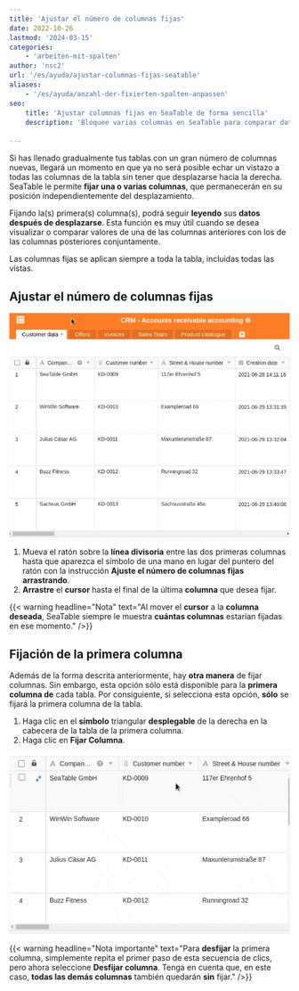 ```yaml
---
title: 'Ajustar el número de columnas fijas'
date: 2022-10-26
lastmod: '2024-03-15'
categories:
    - 'arbeiten-mit-spalten'
author: 'nsc2'
url: '/es/ayuda/ajustar-columnas-fijas-seatable'
aliases:
    - '/es/ayuda/anzahl-der-fixierten-spalten-anpassen'
seo:
    title: 'Ajustar columnas fijas en SeaTable de forma sencilla'
    description: 'Bloquee varias columnas en SeaTable para comparar datos y optimizar la visualización, con facilidad y total flexibilidad visual.'

---
```


Si has llenado gradualmente tus tablas con un gran número de columnas nuevas, llegará un momento en que ya no será posible echar un vistazo a todas las columnas de la tabla sin tener que desplazarse hacia la derecha. SeaTable le permite **fijar una o varias columnas**, que permanecerán en su posición independientemente del desplazamiento.

Fijando la(s) primera(s) columna(s), podrá seguir **leyendo** sus **datos** **después de desplazarse**. Esta función es muy útil cuando se desea visualizar o comparar valores de una de las columnas anteriores con los de las columnas posteriores conjuntamente.

Las columnas fijas se aplican siempre a toda la tabla, incluidas todas las vistas.

## Ajustar el número de columnas fijas

![Ajustar el número de columnas fijas](images/adjust-the-number-of-frozen-columns.gif)

1. Mueva el ratón sobre la **línea divisoria** entre las dos primeras columnas hasta que aparezca el símbolo de una mano en lugar del puntero del ratón con la instrucción **Ajuste el número de columnas fijas arrastrando**.
2. **Arrastre** el **cursor** hasta el final de la última **columna** que desea fijar.

{{< warning  headline="Nota"  text="Al mover el **cursor** a la **columna deseada**, SeaTable siempre le muestra **cuántas columnas** estarían fijadas en ese momento." />}}

## Fijación de la primera columna

Además de la forma descrita anteriormente, hay **otra manera** de fijar columnas. Sin embargo, esta opción sólo está disponible para la **primera columna de** cada tabla. Por consiguiente, si selecciona esta opción, **sólo** se fijará la primera columna de la tabla.

1. Haga clic en el **símbolo** triangular **desplegable** de la derecha en la cabecera de la tabla de la primera columna.
2. Haga clic en **Fijar Columna**.

![Fijación de la primera columna](images/freeze-the-first-column.gif)

{{< warning  headline="Nota importante"  text="Para **desfijar** la primera columna, simplemente repita el primer paso de esta secuencia de clics, pero ahora seleccione **Desfijar columna**. Tenga en cuenta que, en este caso, **todas las demás columnas** también quedarán **sin** fijar." />}}
